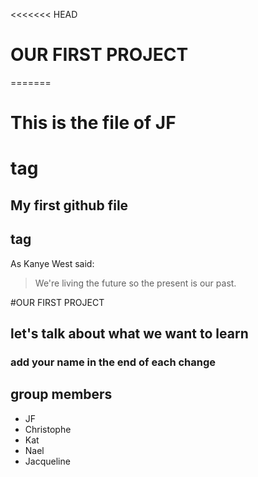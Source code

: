 <<<<<<< HEAD
 # OUR FIRST PROJECT
=======

# This is the file of JF <h1> tag

## My first github file <h2> tag

As Kanye West said:

> We're living the future so
> the present is our past.

#OUR FIRST PROJECT
## let's talk about what we want to learn
### add your name in the end of each change
## group members
* JF
* Christophe
* Kat
* Nael
* Jacqueline
